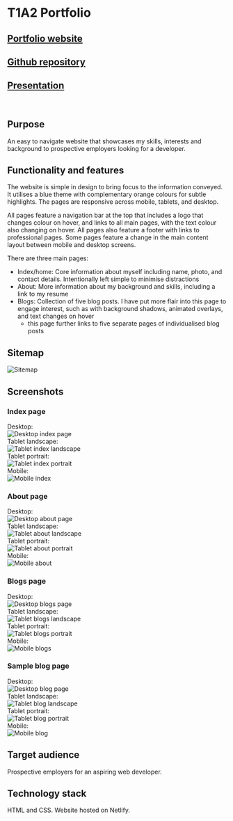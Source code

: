 # T1A2 Portfolio

## [Portfolio website](https://vicky-nie-first-portfolio.netlify.app/) 

## [Github repository](https://github.com/Vickyyn/portfolio)  

## [Presentation](https://vimeo.com/743849504)  
&nbsp;  

## Purpose

An easy to navigate website that showcases my skills, interests and background to prospective employers looking for a developer.

## Functionality and features

The website is simple in design to bring focus to the information conveyed. It utilises a blue theme with complementary orange colours for subtle highlights. The pages are responsive across mobile, tablets, and desktop. 


All pages feature a navigation bar at the top that includes a logo that changes colour on hover, and links to all main pages, with the text colour also changing on hover. All pages also feature a footer with links to professional pages. Some pages feature a change in the main content layout between mobile and desktop screens.


There are three main pages:
- Index/home: Core information about myself including name, photo, and contact details. Intentionally left simple to minimise distractions
- About: More information about my background and skills, including a link to my resume
- Blogs: Collection of five blog posts. I have put more flair into this page to engage interest, such as with background shadows, animated overlays, and text changes on hover
  - this page further links to five separate pages of individualised blog posts  

## Sitemap

![Sitemap](docs/Sitemap.PNG)  

## Screenshots 

### Index page
Desktop:  
![Desktop index page](docs/Indexdt.png)  
Tablet landscape:  
![Tablet index landscape](docs/Indextabh.PNG)  
Tablet portrait:  
![Tablet index portrait](docs/Indextabv.PNG)  
Mobile:  
![Mobile index](docs/Indexmob.PNG)  

### About page
Desktop:  
![Desktop about page](docs/Aboutdt.png)  
Tablet landscape:  
![Tablet about landscape](docs/Abouttabh.PNG)  
Tablet portrait:  
![Tablet about portrait](docs/Abouttabv.PNG)  
Mobile:  
![Mobile about](docs/Aboutmobile.PNG)  

### Blogs page
Desktop:  
![Desktop blogs page](docs/Blogsdt.png)  
Tablet landscape:  
![Tablet blogs landscape](docs/Blogstabh.PNG)  
Tablet portrait:  
![Tablet blogs portrait](docs/Blogstabv.PNG)  
Mobile:  
![Mobile blogs](docs/Blogsmobile.PNG)  

### Sample blog page
Desktop:  
![Desktop blog page](docs/Blog4dt.png)  
Tablet landscape:  
![Tablet blog landscape](docs/Blog4tabh.PNG)  
Tablet portrait:  
![Tablet blog portrait](docs/Blog4tabv.PNG)  
Mobile:  
![Mobile blog](docs/Blog4mobile.PNG)  

## Target audience

Prospective employers for an aspiring web developer.

## Technology stack

HTML and CSS. 
Website hosted on Netlify.